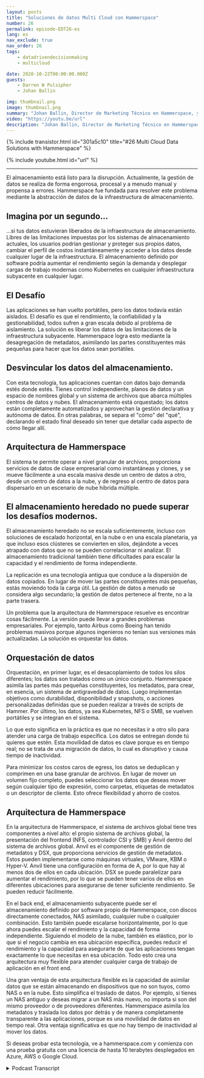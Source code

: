 ```yaml
---
layout: posts
title: "Soluciones de datos Multi Cloud con Hammerspace"
number: 26
permalink: episode-EDT26-es
lang: es
nav_exclude: true
nav_order: 26
tags:
    - datadrivendecisionmaking
    - multicloud

date: 2020-10-22T00:00:00.000Z
guests:
    - Darren W Pulsipher
    - Johan Ballin

img: thumbnail.png
image: thumbnail.png
summary: "Johan Ballin, Director de Marketing Técnico en Hammerspace, y Darren Pulsipher, Arquitecto Principal de Soluciones en el Sector Público de Intel, discuten la tecnología de nube híbrida de Hammerspace que libera los datos de la infraestructura de almacenamiento, proporcionando portabilidad y rendimiento de datos."
video: "https://youtu.be/url"
description: "Johan Ballin, Director de Marketing Técnico en Hammerspace, y Darren Pulsipher, Arquitecto Principal de Soluciones en el Sector Público de Intel, discuten la tecnología de nube híbrida de Hammerspace que libera los datos de la infraestructura de almacenamiento, proporcionando portabilidad y rendimiento de datos."
---
```


<div>
{% include transistor.html id="301a5c10" title="#26 Multi Cloud Data Solutions with Hammerspace" %}

{% include youtube.html id="url" %}
</div>

---

El almacenamiento está listo para la disrupción. Actualmente, la gestión de datos se realiza de forma engorrosa, procesal y a menudo manual y propensa a errores. Hammerspace fue fundada para resolver este problema mediante la abstracción de datos de la infraestructura de almacenamiento.

## Imagina por un segundo...

...si tus datos estuvieran liberados de la infraestructura de almacenamiento. Libres de las limitaciones impuestas por los sistemas de almacenamiento actuales, los usuarios podrían gestionar y proteger sus propios datos, cambiar el perfil de costos instantáneamente y acceder a los datos desde cualquier lugar de la infraestructura. El almacenamiento definido por software podría aumentar el rendimiento según la demanda y desplegar cargas de trabajo modernas como Kubernetes en cualquier infraestructura subyacente en cualquier lugar.

## El Desafío

Las aplicaciones se han vuelto portátiles, pero los datos todavía están aislados. El desafío es que el rendimiento, la confiabilidad y la gestionabilidad, todos sufren a gran escala debido al problema de aislamiento. La solución es liberar los datos de las limitaciones de la infraestructura subyacente. Hammerspace logra esto mediante la desagregación de metadatos, asimilando las partes constituyentes más pequeñas para hacer que los datos sean portátiles.

## Desvincular los datos del almacenamiento.

Con esta tecnología, tus aplicaciones cuentan con datos bajo demanda estés donde estés. Tienes control independiente, planos de datos y un espacio de nombres global y un sistema de archivos que abarca múltiples centros de datos y nubes. El almacenamiento está orquestado; los datos están completamente automatizados y aprovechan la gestión declarativa y autónoma de datos. En otras palabras, se separa el "cómo" del "qué", declarando el estado final deseado sin tener que detallar cada aspecto de cómo llegar allí.

## Arquitectura de Hammerspace

El sistema te permite operar a nivel granular de archivos, proporciona servicios de datos de clase empresarial como instantáneas y clones, y se mueve fácilmente a una escala masiva desde un centro de datos a otro, desde un centro de datos a la nube, y de regreso al centro de datos para dispersarlo en un escenario de nube híbrida múltiple.

## El almacenamiento heredado no puede superar los desafíos modernos.

El almacenamiento heredado no se escala suficientemente, incluso con soluciones de escalado horizontal, en la nube o en una escala planetaria, ya que incluso esos clústeres se convierten en silos, dejándote a veces atrapado con datos que no se pueden correlacionar ni analizar. El almacenamiento tradicional también tiene dificultades para escalar la capacidad y el rendimiento de forma independiente.

La replicación es una tecnología antigua que conduce a la dispersión de datos copiados. En lugar de mover las partes constituyentes más pequeñas, estás moviendo toda la carga útil. La gestión de datos a menudo se considera algo secundario; la gestión de datos pertenece al frente, no a la parte trasera.

Un problema que la arquitectura de Hammerspace resuelve es encontrar cosas fácilmente. La versión puede llevar a grandes problemas empresariales. Por ejemplo, tanto Airbus como Boeing han tenido problemas masivos porque algunos ingenieros no tenían sus versiones más actualizadas. La solución es orquestar los datos.

## Orquestación de datos

Orquestación, en primer lugar, es el desacoplamiento de todos los silos diferentes; los datos son tratados como un único conjunto. Hammerspace asimila las partes más pequeñas constituyentes, los metadatos, para crear, en esencia, un sistema de antigravedad de datos. Luego implementan objetivos como durabilidad, disponibilidad y snapshots, o acciones personalizadas definidas que se pueden realizar a través de scripts de Hammer. Por último, los datos, ya sea Kubernetes, NFS o SMB, se vuelven portátiles y se integran en el sistema.

Lo que esto significa en la práctica es que no necesitas ir a otro silo para atender una carga de trabajo específica. Los datos se entregan donde tú quieres que estén. Esta movilidad de datos es clave porque es en tiempo real; no se trata de una migración de datos, lo cual es disruptivo y causa tiempo de inactividad.

Para minimizar los costos caros de egress, los datos se deduplican y comprimen en una base granular de archivos. En lugar de mover un volumen fijo completo, puedes seleccionar los datos que deseas mover según cualquier tipo de expresión, como carpetas, etiquetas de metadatos o un descriptor de cliente. Esto ofrece flexibilidad y ahorro de costos.

## Arquitectura de Hammerspace

En la arquitectura de Hammerspace, el sistema de archivos global tiene tres componentes a nivel alto: el propio sistema de archivos global, la presentación del frontend (NFS, controlador CSI y SMB) y Anvil dentro del sistema de archivos global. Anvil es el componente de gestión de metadatos y DSX, que proporciona servicios de gestión de metadatos. Estos pueden implementarse como máquinas virtuales, VMware, KBM o Hyper-V. Anvil tiene una configuración en forma de A, por lo que hay al menos dos de ellos en cada ubicación. DSX se puede paralelizar para aumentar el rendimiento, por lo que se pueden tener varios de ellos en diferentes ubicaciones para asegurarse de tener suficiente rendimiento. Se pueden reducir fácilmente.

En el back end, el almacenamiento subyacente puede ser el almacenamiento definido por software propio de Hammerspace, con discos directamente conectados, NAS asimilado, cualquier nube o cualquier combinación. Esto también puede escalarse horizontalmente, por lo que ahora puedes escalar el rendimiento y la capacidad de forma independiente. Siguiendo el modelo de la nube, también es elástico, por lo que si el negocio cambia en esa ubicación específica, puedes reducir el rendimiento y la capacidad para asegurarte de que las aplicaciones tengan exactamente lo que necesitas en esa ubicación. Todo esto crea una arquitectura muy flexible para atender cualquier carga de trabajo de aplicación en el front end.

Una gran ventaja de esta arquitectura flexible es la capacidad de asimilar datos que se están almacenando en dispositivos que no son tuyos, como NAS o en la nube. Esto simplifica el traslado de datos. Por ejemplo, si tienes un NAS antiguo y deseas migrar a un NAS más nuevo, no importa si son del mismo proveedor o de proveedores diferentes. Hammerspace asimila los metadatos y traslada los datos por detrás y de manera completamente transparente a las aplicaciones, porque es una movilidad de datos en tiempo real. Otra ventaja significativa es que no hay tiempo de inactividad al mover los datos.

Si deseas probar esta tecnología, ve a hammerspace.com y comienza con una prueba gratuita con una licencia de hasta 10 terabytes desplegados en Azure, AWS o Google Cloud.



<details>
<summary> Podcast Transcript </summary>

<p></p>

</details>
